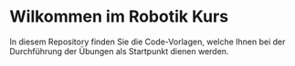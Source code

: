 # Wilkommen im Robotik Kurs
In diesem Repository finden Sie die Code-Vorlagen, welche Ihnen bei der Durchführung der Übungen als Startpunkt dienen werden.
